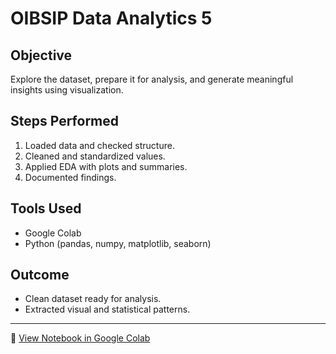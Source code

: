 # OIBSIP Data Analytics 5

##  Objective
Explore the dataset, prepare it for analysis, and generate meaningful insights using visualization.

##  Steps Performed
1. Loaded data and checked structure.
2. Cleaned and standardized values.
3. Applied EDA with plots and summaries.
4. Documented findings.

##  Tools Used
- Google Colab
- Python (pandas, numpy, matplotlib, seaborn)

##  Outcome
- Clean dataset ready for analysis.
- Extracted visual and statistical patterns.

---

🔗 [View Notebook in Google Colab](https://colab.research.google.com/drive/1KnEl8ZgZOz98BBTr7aCzoeNCu3JONgT-)
